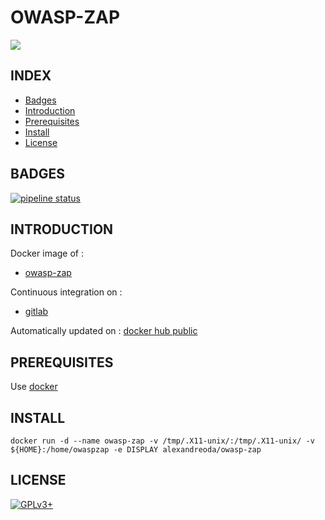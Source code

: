 # OWASP-ZAP

<img src="http://4.bp.blogspot.com/-QnYf9hlKYuU/U4h991LRk4I/AAAAAAAALac/FbPo0Ji_v8Y/s1600/owasp_zap.png" />


## INDEX

- [Badges](#BADGES)
- [Introduction](#INTRODUCTION)
- [Prerequisites](#PREREQUISITESITES)
- [Install](#INSTALL)
- [License](#LICENSE)


## BADGES

[![pipeline status](https://gitlab.com/oda-alexandre/owasp-zap/badges/master/pipeline.svg)](https://gitlab.com/oda-alexandre/owasp-zap/commits/master)


## INTRODUCTION

Docker image of :

- [owasp-zap](https://www.owasp.org/index.php/OWASP_HA_Vulnerability_Scanner_Project)

Continuous integration on :

- [gitlab](https://gitlab.com/oda-alexandre/owasp_zap/pipelines)

Automatically updated on : [docker hub public](https://hub.docker.com/r/alexandreoda/owasp-zap)


## PREREQUISITES

Use [docker](https://www.docker.com)


## INSTALL

```
docker run -d --name owasp-zap -v /tmp/.X11-unix/:/tmp/.X11-unix/ -v ${HOME}:/home/owaspzap -e DISPLAY alexandreoda/owasp-zap
```


## LICENSE

[![GPLv3+](http://gplv3.fsf.org/gplv3-127x51.png)](https://gitlab.com/oda-alexandre/owasp-zap/blob/master/LICENSE)
